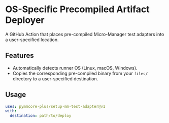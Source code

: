 # OS-Specific Precompiled Artifact Deployer

A GitHub Action that places pre-compiled Micro-Manager test adapters
into a user-specified location.

## Features

- Automatically detects runner OS (Linux, macOS, Windows).
- Copies the corresponding pre-compiled binary from your `files/` directory to a user-specified destination.

## Usage

```yaml
uses: pymmcore-plus/setup-mm-test-adapter@v1
with:
  destination: path/to/deploy
```

